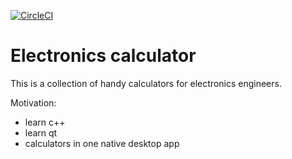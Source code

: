 [![CircleCI](https://circleci.com/gh/luqasz/ecalc/tree/master.svg?style=svg)](https://circleci.com/gh/luqasz/ecalc/tree/master)

Electronics calculator
======================

This is a collection of handy calculators for electronics engineers.

Motivation:
* learn c++
* learn qt
* calculators in one native desktop app
